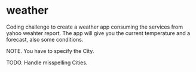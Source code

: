 # weather

Coding challenge to create a weather app consuming the services from yahoo weahter report. 
The app will give you the current temperature and a forecast, also some conditions.

NOTE. You have to specify the City.

TODO. Handle misspelling Cities.


